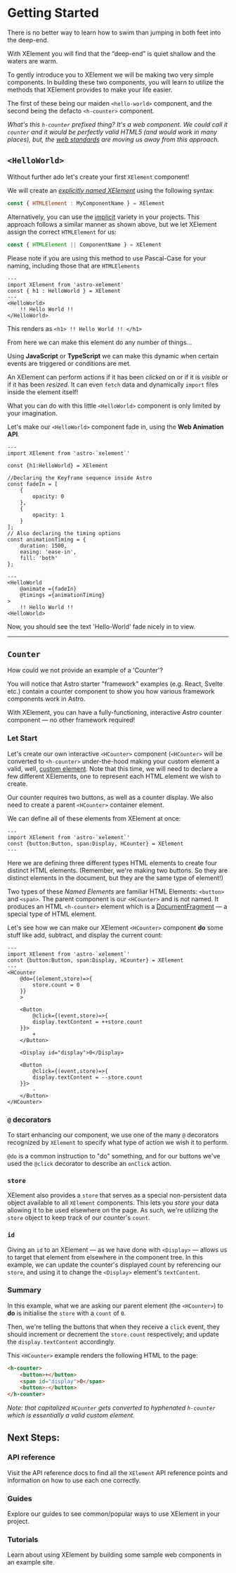 # Getting Started

There is no better way to learn how to swim than jumping in both feet into the deep-end.

With XElement you will find that the &ldquo;deep-end&rdquo; is quiet shallow and the waters are warm.

To gently introduce you to XElement we will be making two very simple components. In building these two components, you will learn to utilize the methods that XElement provides to make your life easier.

The first of these being our maiden `<hello-world>` component, and the second being the defacto `<h-counter>` component.

_What's this `h-counter` prefixed thing? It's a web component. We could call it `counter` and it would be perfectly valid HTML5 (and would work in many places), but, the [web standards](https://html.spec.whatwg.org/#valid-custom-element-name) are moving us away from this approach._

## `<HelloWorld>`

Without further ado let's create your first `XElement` component!

We will create an [*explicitly named XElement*](polymorphism#explicitly-declared-custom-elements) using the following syntax:

```jsx
const { HTMLElement : MyComponentName } = XElement
```

Alternatively, you can use the [implicit](polymorphism#) variety in your projects. This approach follows a similar manner as shown above, but we let XElement assign the correct `HTMLElement` for us:

```jsx
const { HTMLElement || ComponentName } = XElement
```

Please note if you are using this method to use Pascal-Case for your naming, including those that are `HTMLElements`



```astro
---
import XElement from 'astro-xelement'
const { h1 : HelloWorld } = XElement
---
<HelloWorld>
    !! Hello World !!
</HelloWorld>
```

This renders as `<h1> !! Hello World !! </h1>`

From here we can make this element do any number of things...

Using **JavaScript** or **TypeScript** we can make this dynamic when certain events are triggered or conditions are met.

An XElement can perform actions if it has been *clicked* on or if it is *visible* or if it has been *resized.* It can even `fetch` data and dynamically `import` files inside the element itself!

What you can do with this little `<HelloWorld>` component is only limited by your imagination.

Let's make our `<HelloWorld>` component fade in, using the **Web Animation API**.

```astro
---
import XElement from 'astro-`xelement`'

const {h1:HelloWorld} = XElement

//Declaring the Keyframe sequence inside Astro
const fadeIn = [
    { 
        opacity: 0
    },
    {
        opacity: 1
    }
];
// Also declaring the timing options
const animationTiming = {
    duration: 1500,
    easing: 'ease-in',
    fill: 'both'
};

---
<HelloWorld
    @animate ={fadeIn}
    @timings ={animationTiming}
>
    !! Hello World !!
<HelloWorld>
```

Now, you should see the text 'Hello-World' fade nicely in to view.

-----------------------

## `Counter`

How could we not provide an example of a 'Counter'?

You will notice that Astro starter "framework" examples (e.g. React, Svelte etc.) contain a counter component to show you how various framework components work in Astro.

With XElement, you can have a fully-functioning, interactive *Astro* counter component — no other framework required!


### Let Start

Let's create our own interactive `<HCounter>` component (`<HCounter>` will be converted to `<h-counter>` under-the-hood making your custom element a valid, well, [custom element](https://developer.mozilla.org/en-US/docs/Web/Web_Components/Using_custom_elements#high-level_view). Note that this time, we will need to declare a few different XElements, one to represent each HTML element we wish to create.

Our counter requires two buttons, as well as a counter display. We also need to create a parent `<HCounter>` container element. 

We can define all of these elements from XElement at once:

```astro
---
import XElement from 'astro-`xelement`'
const {button:Button, span:Display, HCounter} = XElement
---
```

Here we are defining three different types HTML elements to create four distinct HTML elements. (Remember, we're making two buttons. So they are distinct elements in the document, but they are the same type of element!) 

Two types of these *Named Elements* are familiar HTML Elements: `<button>` and `<span>`. The parent component is our `<HCounter>` and is not named. It produces an HTML `<h-counter>` element which is a [DocumentFragment](https://developer.mozilla.org/en-US/docs/Web/API/DocumentFragment) — a special type of HTML element.

Let's see how we can make our XElement `<HCounter>` component **do** some stuff like add, subtract, and display the current count:

```astro
---
import XElement from 'astro-`xelement`'
const {button:Button, span:Display, HCounter} = XElement
---
<HCounter
    @do={(element,store)=>{
        store.count = 0 
    }}
    >
    
    <Button 
        @click={(event,store)=>{ 
        display.textContent = ++store.count
    }}>
        +
    </Button>
    
    <Display id="display">0</Display>
    
    <Button 
        @click={(event,store)=>{
        display.textContent = --store.count
    }}>
        -
    </Button>
</HCounter>
```
### `@` decorators
To start enhancing our component, we use one of the many `@` decorators recognized by `XElement` to specify what type of action we wish it to perform.

`@do` is a common instruction to "do" something, and for our buttons we've used the `@click` decorator to describe an `onClick` action.

### `store`

XElement also provides a `store` that serves as a special non-persistent data object available to all `XElement` components. This lets you *store* your data allowing it to be used elsewhere on the page. As such, we're utilizing the `store` object to keep track of our counter's `count`.

### `id`

Giving an `id` to an XElement — as we have done with `<Display>` — allows us to target that element from elsewhere in the component tree. In this example, we can update the counter's displayed count by referencing our `store`, and using it to change the `<Display>` element's `textContent`.

### Summary 
In this example, what we are asking our  parent element (the `<HCounter>`) to **do**  is initialise the `store` with a `count` of `0`. 

Then, we're telling the buttons that when they receive a `click` event, they should increment or decrement the `store.count` respectively; and update the `display.textContent` accordingly.

This `<HCounter>` example renders the following HTML to the page:
```html
<h-counter>
    <button>+</button> 
    <span id="display">0</span>
    <button>-</button> 
</h-counter>

```

_Note: that capitalized `HCounter` gets converted to hyphenated `h-counter` which is essentially a valid custom element._

## Next Steps:

### API reference

Visit the API reference docs to find all the `XElement` API reference points and information on how to use each one correctly.

### Guides
Explore our guides to see common/popular ways to use XElement in your project.

### Tutorials
Learn about using XElement by building some sample web components in an example site.


